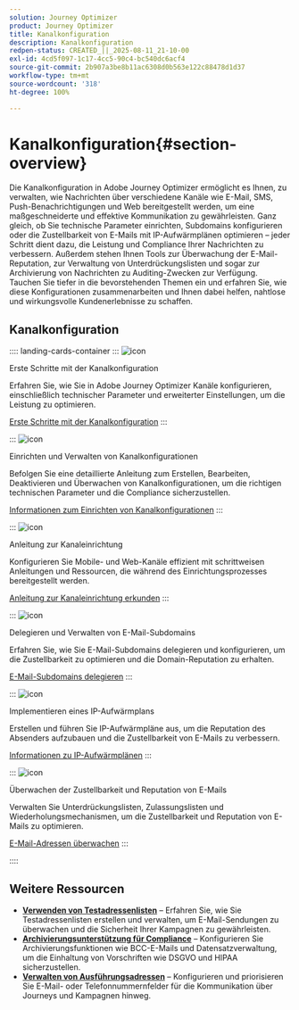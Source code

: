 ```yaml
---
solution: Journey Optimizer
product: Journey Optimizer
title: Kanalkonfiguration
description: Kanalkonfiguration
redpen-status: CREATED_||_2025-08-11_21-10-00
exl-id: 4cd5f097-1c17-4cc5-90c4-bc540dc6acf4
source-git-commit: 2b907a3be8b11ac6308d0b563e122c88478d1d37
workflow-type: tm+mt
source-wordcount: '318'
ht-degree: 100%

---
```


# Kanalkonfiguration{#section-overview}

Die Kanalkonfiguration in Adobe Journey Optimizer ermöglicht es Ihnen, zu verwalten, wie Nachrichten über verschiedene Kanäle wie E-Mail, SMS, Push-Benachrichtigungen und Web bereitgestellt werden, um eine maßgeschneiderte und effektive Kommunikation zu gewährleisten. Ganz gleich, ob Sie technische Parameter einrichten, Subdomains konfigurieren oder die Zustellbarkeit von E-Mails mit IP-Aufwärmplänen optimieren – jeder Schritt dient dazu, die Leistung und Compliance Ihrer Nachrichten zu verbessern. Außerdem stehen Ihnen Tools zur Überwachung der E-Mail-Reputation, zur Verwaltung von Unterdrückungslisten und sogar zur Archivierung von Nachrichten zu Auditing-Zwecken zur Verfügung. Tauchen Sie tiefer in die bevorstehenden Themen ein und erfahren Sie, wie diese Konfigurationen zusammenarbeiten und Ihnen dabei helfen, nahtlose und wirkungsvolle Kundenerlebnisse zu schaffen.

## Kanalkonfiguration

:::: landing-cards-container
:::
![icon](https://cdn.experienceleague.adobe.com/icons/circle-play.svg)

Erste Schritte mit der Kanalkonfiguration

Erfahren Sie, wie Sie in Adobe Journey Optimizer Kanäle konfigurieren, einschließlich technischer Parameter und erweiterter Einstellungen, um die Leistung zu optimieren.

[Erste Schritte mit der Kanalkonfiguration](../using/configuration/get-started-configuration.md)
:::

:::
![icon](https://cdn.experienceleague.adobe.com/icons/list-check.svg?lang=de)

Einrichten und Verwalten von Kanalkonfigurationen

Befolgen Sie eine detaillierte Anleitung zum Erstellen, Bearbeiten, Deaktivieren und Überwachen von Kanalkonfigurationen, um die richtigen technischen Parameter und die Compliance sicherzustellen.

[Informationen zum Einrichten von Kanalkonfigurationen](../using/configuration/channel-surfaces.md)
:::

:::
![icon](https://cdn.experienceleague.adobe.com/icons/gear.svg?lang=de)

Anleitung zur Kanaleinrichtung

Konfigurieren Sie Mobile- und Web-Kanäle effizient mit schrittweisen Anleitungen und Ressourcen, die während des Einrichtungsprozesses bereitgestellt werden.

[Anleitung zur Kanaleinrichtung erkunden](guided-setup-landing-page.md)
:::

:::
![icon](https://cdn.experienceleague.adobe.com/icons/screwdriver-wrench.svg)

Delegieren und Verwalten von E-Mail-Subdomains

Erfahren Sie, wie Sie E-Mail-Subdomains delegieren und konfigurieren, um die Zustellbarkeit zu optimieren und die Domain-Reputation zu erhalten.

[E-Mail-Subdomains delegieren](delegate-subdomains-landing-page.md)
:::

:::
![icon](https://cdn.experienceleague.adobe.com/icons/chart-line.svg)

Implementieren eines IP-Aufwärmplans

Erstellen und führen Sie IP-Aufwärmpläne aus, um die Reputation des Absenders aufzubauen und die Zustellbarkeit von E-Mails zu verbessern.

[Informationen zu IP-Aufwärmplänen](implement-ip-warmup-plan-landing-page.md)
:::

:::
![icon](https://cdn.experienceleague.adobe.com/icons/shield-halved.svg?lang=de)

Überwachen der Zustellbarkeit und Reputation von E-Mails

Verwalten Sie Unterdrückungslisten, Zulassungslisten und Wiederholungsmechanismen, um die Zustellbarkeit und Reputation von E-Mails zu optimieren.

[E-Mail-Adressen überwachen](monitor-reputation-landing-page.md)
:::

::::


## Weitere Ressourcen

- **[Verwenden von Testadressenlisten](../using/configuration/seed-lists.md)** – Erfahren Sie, wie Sie Testadressenlisten erstellen und verwalten, um E-Mail-Sendungen zu überwachen und die Sicherheit Ihrer Kampagnen zu gewährleisten.
- **[Archivierungsunterstützung für Compliance](../using/configuration/archiving-support.md)** – Konfigurieren Sie Archivierungsfunktionen wie BCC-E-Mails und Datensatzverwaltung, um die Einhaltung von Vorschriften wie DSGVO und HIPAA sicherzustellen.
- **[Verwalten von Ausführungsadressen](../using/configuration/primary-email-addresses.md)** – Konfigurieren und priorisieren Sie E-Mail- oder Telefonnummernfelder für die Kommunikation über Journeys und Kampagnen hinweg.
